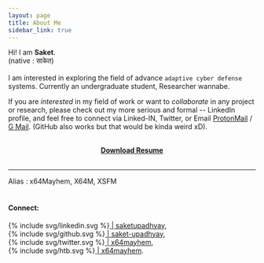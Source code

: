 ```yaml
---
layout: page
title: About Me 
sidebar_link: true
---
```


Hi! I am **Saket**.
<br>
(native : साकेत)
<br>
<br>
I am interested in exploring the field of advance `adaptive cyber defense` systems. 
Currently an undergraduate student, Researcher wannabe.

If you are *interested* in my field of work or want to *collaborate* in any project or research, please check out my more serious and formal -- LinkedIn profile, and feel free to connect via Linked-IN, Twitter, or Email [ProtonMail](mailto:saketupadhyay@protonmail.com?subject=Hey%20Saket!) / [G Mail]( mailto:saketupadhya@gmail.com?subject=Hey%20Saket! ). (GitHub also works but that would be kinda weird xD).

<br>
<strong><center><a href="https://github.com/Saket-Upadhyay/Saket-Upadhyay.github.io/raw/master/assets/resume/SaketUpadhyayResume_Nov2020.pdf">Download Resume</a></center></strong>
<br>

---

Alias : x64Mayhem, X64M, XSFM
<br>
<br>
#### Connect:
<p>{% include svg/linkedin.svg %}<a href="https://www.linkedin.com/in/saketupadhyay/"> | saketupadhyay</a>,
<br>
{% include svg/github.svg %}<a href="https://github.com/Saket-Upadhyay"> | saket-upadhyay</a>,
<br>
{% include svg/twitter.svg %}<a href="https://twitter.com/x64mayhem"> | x64mayhem</a>,
<br>
{% include svg/htb.svg %}<a href="https://www.hackthebox.eu/profile/125090"> | x64mayhem</a>.</p>
